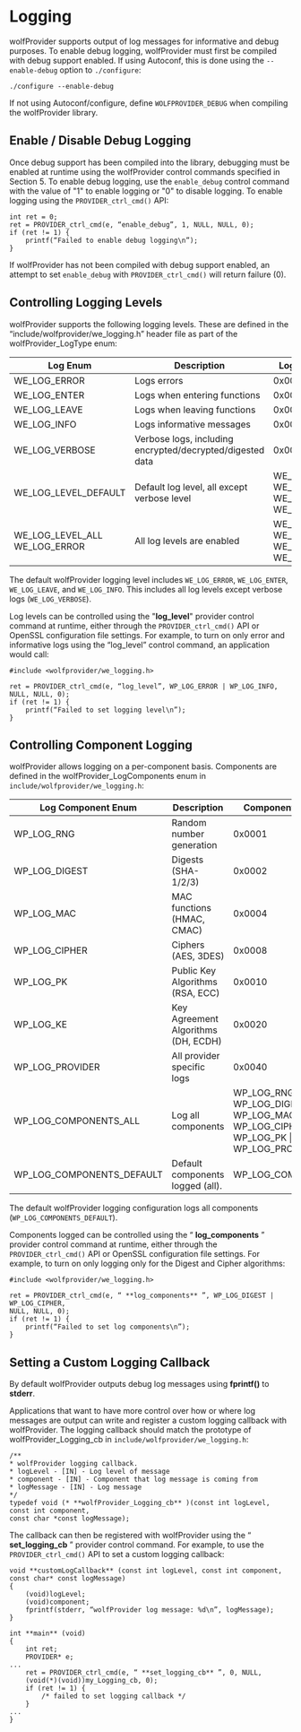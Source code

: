 # Logging

wolfProvider supports output of log messages for informative and debug purposes. To enable debug logging, wolfProvider must first be compiled with debug support enabled. If using Autoconf, this is done using the `--enable-debug` option to `./configure`:
```
./configure --enable-debug
```

If not using Autoconf/configure, define `WOLFPROVIDER_DEBUG` when compiling the wolfProvider library.

## Enable / Disable Debug Logging

Once debug support has been compiled into the library, debugging must be enabled at runtime using the wolfProvider control commands specified in Section 5. To enable debug logging, use the `enable_debug` control command with the value of "1" to enable logging or "0" to disable logging. To enable logging using the `PROVIDER_ctrl_cmd()` API:
```
int ret = 0;
ret = PROVIDER_ctrl_cmd(e, “enable_debug”, 1, NULL, NULL, 0);
if (ret != 1) {
    printf(“Failed to enable debug logging\n”);
}
```

If wolfProvider has not been compiled with debug support enabled, an attempt to set `enable_debug` with `PROVIDER_ctrl_cmd()` will return failure (0).

## Controlling Logging Levels

wolfProvider supports the following logging levels. These are defined in the “include/wolfprovider/we_logging.h” header file as part of the wolfProvider_LogType enum:

| Log Enum | Description | Log Enum Value | 
| -------------- |  --------------- |--------------------- |
| WE_LOG_ERROR | Logs errors | 0x0001 |
| WE_LOG_ENTER | Logs when entering functions | 0x0002 |
| WE_LOG_LEAVE | Logs when leaving functions | 0x0004 |
| WE_LOG_INFO | Logs informative messages | 0x0008 |
| WE_LOG_VERBOSE | Verbose logs, including encrypted/decrypted/digested data | 0x0010 |
| WE_LOG_LEVEL_DEFAULT | Default log level, all except verbose level | WE_LOG_ERROR &#124; WE_LOG_ENTER &#124; WE_LOG_LEAVE &#124; WE_LOG_INFO |
WE_LOG_LEVEL_ALL WE_LOG_ERROR | All log levels are enabled | WE_LOG_ENTER &#124; WE_LOG_LEAVE &#124; WE_LOG_INFO &#124; WE_LOG_VERBOSE |


The default wolfProvider logging level includes `WE_LOG_ERROR`, `WE_LOG_ENTER`, `WE_LOG_LEAVE`, and `WE_LOG_INFO`. This includes all log levels except verbose logs (`WE_LOG_VERBOSE`).

Log levels can be controlled using the "**log_level**" provider control command at runtime, either through the `PROVIDER_ctrl_cmd()` API or OpenSSL configuration file settings. For example, to turn on only error and informative logs using the “log_level” control command, an application would call:
```
#include <wolfprovider/we_logging.h>

ret = PROVIDER_ctrl_cmd(e, “log_level”, WP_LOG_ERROR | WP_LOG_INFO,
NULL, NULL, 0);
if (ret != 1) {
    printf(“Failed to set logging level\n”);
}
```

## Controlling Component Logging

wolfProvider allows logging on a per-component basis. Components are defined in the wolfProvider_LogComponents enum in `include/wolfprovider/we_logging.h`:

| Log Component Enum | Description | Component Enum Value |
| ------------------------------ | --------------- | -------------------------------- |
| WP_LOG_RNG | Random number generation | 0x0001 |
| WP_LOG_DIGEST | Digests (SHA-1/2/3) | 0x0002 |
| WP_LOG_MAC | MAC functions (HMAC, CMAC) | 0x0004 |
| WP_LOG_CIPHER | Ciphers (AES, 3DES) | 0x0008 |
| WP_LOG_PK | Public Key Algorithms (RSA, ECC) | 0x0010 |
| WP_LOG_KE | Key Agreement Algorithms (DH, ECDH) | 0x0020 |
| WP_LOG_PROVIDER | All provider specific logs | 0x0040 |
| WP_LOG_COMPONENTS_ALL | Log all components | WP_LOG_RNG &#124; WP_LOG_DIGEST &#124; WP_LOG_MAC &#124; WP_LOG_CIPHER &#124; WP_LOG_PK &#124; WP_LOG_KE &#124; WP_LOG_PROVIDER |
| WP_LOG_COMPONENTS_DEFAULT | Default components logged (all). | WP_LOG_COMPONENTS_ALL |


The default wolfProvider logging configuration logs all components (`WP_LOG_COMPONENTS_DEFAULT`).

Components logged can be controlled using the “ **log_components** ” provider control command at runtime, either through the `PROVIDER_ctrl_cmd()` API or OpenSSL configuration file settings. For example, to turn on only logging only for the Digest and Cipher algorithms:
```
#include <wolfprovider/we_logging.h>

ret = PROVIDER_ctrl_cmd(e, “ **log_components** ”, WP_LOG_DIGEST | WP_LOG_CIPHER,
NULL, NULL, 0);
if (ret != 1) {
    printf(“Failed to set log components\n”);
}
```
## Setting a Custom Logging Callback

By default wolfProvider outputs debug log messages using **fprintf()** to **stderr**.

Applications that want to have more control over how or where log messages are output can write and register a custom logging callback with wolfProvider. The logging callback should match the prototype of wolfProvider_Logging_cb in `include/wolfprovider/we_logging.h`:
```
/**
* wolfProvider logging callback.
* logLevel - [IN] - Log level of message
* component - [IN] - Component that log message is coming from
* logMessage - [IN] - Log message
*/
typedef void (* **wolfProvider_Logging_cb** )(const int logLevel,
const int component,
const char *const logMessage);
```
The callback can then be registered with wolfProvider using the “ **set_logging_cb** ” provider control command. For example, to use the `PROVIDER_ctrl_cmd()` API to set a custom logging callback:
```
void **customLogCallback** (const int logLevel, const int component,
const char* const logMessage)
{
    (void)logLevel;
    (void)component;
    fprintf(stderr, “wolfProvider log message: %d\n”, logMessage);
}

int **main** (void)
{
    int ret;
    PROVIDER* e;
...
    ret = PROVIDER_ctrl_cmd(e, “ **set_logging_cb** ”, 0, NULL,
    (void(*)(void))my_Logging_cb, 0);
    if (ret != 1) {
        /* failed to set logging callback */
    }
...
}
```
